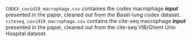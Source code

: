 ```CODEX_covid19_macrophage.csv``` containes the codex macrophage ***input*** presented in the paper, cleaned out from the Basel-lung codex dataset.
```citeseq_covid19_macrophage.csv``` contains the cite-seq macrophage ***input*** presented in the paper, cleaned out from the cite-seq VIB/Ghent Univ Hospital dataset.
